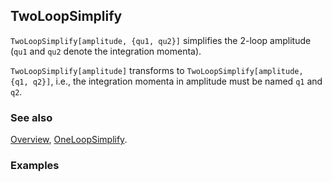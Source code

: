 ## TwoLoopSimplify

`TwoLoopSimplify[amplitude, {qu1, qu2}]` simplifies the 2-loop amplitude (`qu1` and `qu2` denote the integration momenta).

`TwoLoopSimplify[amplitude]` transforms to `TwoLoopSimplify[amplitude, {q1, q2}]`, i.e., the integration momenta in amplitude must be named `q1` and `q2`.

### See also

[Overview](Extra/FeynCalc.md), [OneLoopSimplify](OneLoopSimplify.md).

### Examples